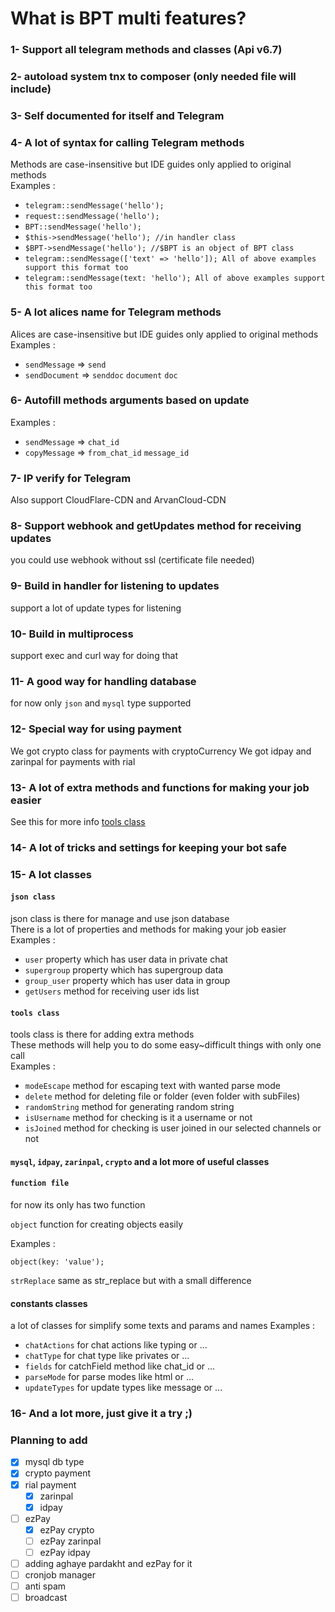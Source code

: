 # What is BPT multi features?

### 1- Support all telegram methods and classes (Api v6.7)

### 2- autoload system tnx to composer (only needed file will include)

### 3- Self documented for itself and Telegram

### 4- A lot of syntax for calling Telegram methods
Methods are case-insensitive but IDE guides only applied to original methods<br>
Examples :

* `telegram::sendMessage('hello');`
* `request::sendMessage('hello');`
* `BPT::sendMessage('hello');`
* `$this->sendMessage('hello'); //in handler class`
* `$BPT->sendMessage('hello'); //$BPT is an object of BPT class`
* `telegram::sendMessage(['text' => 'hello']); All of above examples support this format too`
* `telegram::sendMessage(text: 'hello'); All of above examples support this format too`

### 5- A lot alices name for Telegram methods
Alices are case-insensitive but IDE guides only applied to original methods<br>
Examples :

* `sendMessage` => `send`
* `sendDocument` => `senddoc` `document` `doc`

### 6- Autofill methods arguments based on update
Examples :
* `sendMessage` => `chat_id`
* `copyMessage` => `from_chat_id` `message_id`

### 7- IP verify for Telegram
Also support CloudFlare-CDN and ArvanCloud-CDN

### 8- Support webhook and getUpdates method for receiving updates
you could use webhook without ssl (certificate file needed)

### 9- Build in handler for listening to updates
support a lot of update types for listening

### 10- Build in multiprocess
support exec and curl way for doing that

### 11- A good way for handling database
for now only `json` and `mysql` type supported

### 12- Special way for using payment
We got crypto class for payments with cryptoCurrency
We got idpay and zarinpal for payments with rial

### 13- A lot of extra methods and functions for making your job easier
See this for more info [tools class](#tools-class)

### 14- A lot of tricks and settings for keeping your bot safe

### 15- A lot classes

#### `json class`
json class is there for manage and use json database<br>
There is a lot of properties and methods for making your job easier<br>
Examples :

- `user` property which has user data in private chat
- `supergroup` property which has supergroup data
- `group_user` property which has user data in group
- `getUsers` method for receiving user ids list

#### `tools class`
tools class is there for adding extra methods<br>
These methods will help you to do some easy~difficult things with only one call<br>
Examples :

- `modeEscape` method for escaping text with wanted parse mode
- `delete` method for deleting file or folder (even folder with subFiles)
- `randomString` method for generating random string
- `isUsername` method for checking is it a username or not
- `isJoined` method for checking is user joined in our selected channels or not

#### `mysql`, `idpay`, `zarinpal`, `crypto` and a lot more of useful classes

#### `function file`
for now its only has two function

`object` function for creating objects easily

Examples :

`object(key: 'value');`

`strReplace` same as str_replace but with a small difference


#### constants classes
a lot of classes for simplify some texts and params and names
Examples :

- `chatActions` for chat actions like typing or ...
- `chatType` for chat type like privates or ...
- `fields` for catchField method like chat_id or ...
- `parseMode` for parse modes like html or ...
- `updateTypes` for update types like message or ...

### 16- And a lot more, just give it a try ;)


### Planning to add
- [x] mysql db type
- [x] crypto payment
- [x] rial payment
  - [x] zarinpal
  - [x] idpay
- [ ] ezPay
  - [x] ezPay crypto
  - [ ] ezPay zarinpal
  - [ ] ezPay idpay
- [ ] adding aghaye pardakht and ezPay for it
- [ ] cronjob manager
- [ ] anti spam
- [ ] broadcast